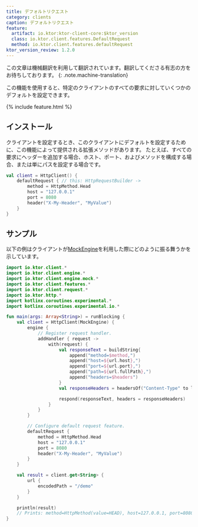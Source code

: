 ```yaml
---
title: デフォルトリクエスト
category: clients
caption: デフォルトリクエスト
feature:
  artifact: io.ktor:ktor-client-core:$ktor_version
  class: io.ktor.client.features.DefaultRequest
  method: io.ktor.client.features.defaultRequest
ktor_version_review: 1.2.0
---
```


この文章は機械翻訳を利用して翻訳されています。翻訳してくださる有志の方をお待ちしております。
{: .note.machine-translation}

この機能を使用すると、特定のクライアントのすべての要求に対していくつかのデフォルトを設定できます。

{% include feature.html %}

## インストール

クライアントを設定するとき、このクライアントにデフォルトを設定するために、この機能によって提供される拡張メソッドがあります。
たとえば、すべての要求にヘッダーを追加する場合、ホスト、ポート、およびメソッドを構成する場合、または単にパスを設定する場合です。

```kotlin
val client = HttpClient() {
    defaultRequest { // this: HttpRequestBuilder ->
        method = HttpMethod.Head
        host = "127.0.0.1"
        port = 8080
        header("X-My-Header", "MyValue")
    }
}
```

## サンプル

以下の例はクライアントが[MockEngine](/clients/http-client/testing.html)を利用した際にどのように振る舞うかを示しています。

```kotlin
import io.ktor.client.*
import io.ktor.client.engine.*
import io.ktor.client.engine.mock.*
import io.ktor.client.features.*
import io.ktor.client.request.*
import io.ktor.http.*
import kotlinx.coroutines.experimental.*
import kotlinx.coroutines.experimental.io.*

fun main(args: Array<String>) = runBlocking {
    val client = HttpClient(MockEngine) {
        engine {
            // Register request handler.
            addHandler { request ->
                with(request) {
                    val responseText = buildString{
                        append("method=$method,")
                        append("host=${url.host},")
                        append("port=${url.port},")
                        append("path=${url.fullPath},")
                        append("headers=$headers")
                    }
                    val responseHeaders = headersOf("Content-Type" to listOf(ContentType.Text.Plain.toString()))

                    respond(responseText, headers = responseHeaders)
                }
            }
        }

        // Configure default request feature.
        defaultRequest {
            method = HttpMethod.Head
            host = "127.0.0.1"
            port = 8080
            header("X-My-Header", "MyValue")
        }
    }

    val result = client.get<String> {
        url {
            encodedPath = "/demo"
        }
    }

    println(result)
    // Prints: method=HttpMethod(value=HEAD), host=127.0.0.1, port=8080, path=/demo, headers=Headers [X-My-Header=[MyValue], Accept=[*/*]]
}

```
